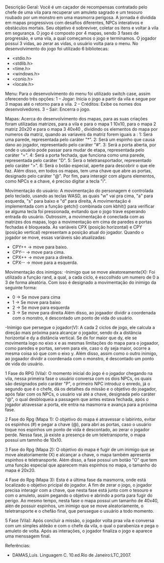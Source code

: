 Descrição Geral: 
Você é um caçador de recompensas contratado pelo chefe de uma vila para recuperar um amuleto sagrado e um tesouro roubado por um monstro em uma masmorra perigosa. A jornada é dividida em mapas progressivos 
com desafios diferentes, NPCs interativos e obstáculos mortais. Seu objetivo é sobreviver, coletar os itens e voltar à vila em segurança. O jogo é composto por 4 mapas, sendo 3 fases de progressão, e uma vila, a qual começamos o jogo e terminamos. O jogador possuí 3 vidas, ao zerar as vidas, o usuário volta para o menu. No desenvolvimento do jogo foi utilizado 6 bibliotecas:
- <stdio.h>
- <stdlib.h>
- <time.h>
- <windows.h>
- <conio.h>
- <locale.h>

Menu: 
Para o desenvolvimento do menu foi utilizado switch case, assim oferecendo três opções:
1 – Jogar: Inicia o jogo a partir da vila e segue por 3 mapas até o retorno para a vila.
2 – Créditos: Exibe os nomes dos desenvolvedores.
3 – Sair: Encerra o jogo.

Mapas:
Acerca do desenvolvimento dos mapas, para as suas criações foram utilizadas matrizes, para a vila e para o mapa 1 10x10, para o mapa 2 matriz 20x20 e para o mapa 3 40x40 , dividindo os elementos do mapa por numeros da matriz, quando as variaveis da matriz forem iguais a :
1: Será uma parede, representada pelo caráter "*". 
2: Será um espinho que causa dano ao jogador, representado pelo caráter "#". 
3: Será a porta aberta, por onde o usuário pode passar para mudar de etapa, representada pelo caráter "=".
4: Será a porta fechada, que funciona como uma parede, representada pelo caráter "D".
5: Será o teletransportador, representado pelo caráter ">".
6: Será o botão especial, aperte para descobrir o que ele faz.
Além disso, em todos os mapas, tem uma chave que abre as portas, designado pelo caráter "@". Por fim, para interagir com alguns elementos, como NPCs e a chave, é preciso digitar a tecla "i".

Movimentação do usuário:
A movimentação do personagem é controlada pelo teclado, usando as teclas WASD, as quais "w" vai pra cima, "a" para esquerda, "s" para baixo e "d" para direita, A movimentação é implementada com a função getch() combinada com kbhit() para verificar se alguma tecla foi pressionada, evitando que o jogo trave esperando entrada do usuário. Outrossim, a movimentação é conectada com as matrizes dos mapas, logo a movimentação em cima de paredes e portas fechadas é bloqueada. As variáveis CPX (posição horizontal) e CPY (posição vertical) representam a posição atual do jogador. Quando o jogador se move, essas variáveis são atualizadas:
- CPY++ → move para baixo.
- CPY-- → move para cima.
- CPX++ → move para a direita.
- CPX-- → move para a esquerda.

Movimentação dos inimigos:
-Inimigo que se move aleatoreamente(X): Foi utilizado a função rand, a qual, a cada ciclo, é esccolhido um numero de 0 a 3 de forma aleatória. Com isso é designado a movimentação do inimigo da seguinte forma:
- 0 → Se move para cima 
- 1 → Se move para baixo
- 2 → Se move para esquerda
- 3 → Se move para direita
Além disso, ao jogaador dividir a coordenada com o monstro, é descontado um ponto de vida do usuário.

-Inimigo que persegue o jogador(V): A cada 2 ciclos de jogo, ele calcula a direção mais próxima para alcançar o jogador, sendo dx a distância horizontal e dy a distância vertical. Se dx for maior que dy, ele se movimenta logo no eixo x e as mesmas limitações do mapa para o jogaador, como paredes e portas, servem para ele, caso o dy seja maior, ocorre a mesma coisa só que com o eixo y. Além disso, assim como o outro inimigo, ao jogaador dividir a coordenada com o monstro, é descontado um ponto de vida do usuário.

1 Fase do RPG (Vila):
O momento inicial do jogo é o jogador chegando na vila, nessa primeira fase o usuário conversa com os dois NPCs, os quais são designados pelo caráter "P", o primeiro NPC introduz o enredo, já o segundo que é o chefe, dá os 
detalhes da missão e o objetivo do joagador, após falar com os NPCs, o usuário vai até a chave, designada pelo caráter "@", o qual desbloqueia a passagem que antes estava fechada, após o jogador atravessar a porta, ele entra na masmorra e avança para a próxima fase.

2 Fase do Rpg (Mapa 1):
O objetivo do mapa é atravessar o labirinto, evitar os espinhos (#) e pegar a chave (@), para abri as portas, caso o usuário toque nos espinhos um ponto de vida é descontado, ao zerar o jogador perde. Nessa fase, já existe a presença de um teletransporte, o mapa possuí um tamnho de 10x10.

3 Fase do Rpg (Mapa 2):
O objetivo do mapa é fugir de um inimigo que se move aleatoriamente (X) e alcançar a chave, o mapa também apresenta  espinhos e teletransporte. Além disso, a fase possuí um botão "O" que tem uma função especial que aparecem mais espinhos no mapa, o tamanho do mapa é 20x20. 

4 Fase do Rpg (Mapa 3):
Esta é a última fase da masmorra, onde está localizado o objetivo pricipal do jogador. A fim de zerar o jogo, o jogador precisa interagir com a chave, que nesta fase está junto com o tesouro e com o amuleto, assim pegando o objetivo e abrindo a porta para fugir do perigo. Ao mesmo tempo, nesta fase o mapa possui um tamanho de 40x40, alén de possuir espinhos, um inimigo que se move aleatoriamente, o teletransporte e o chefão final, que perssegue o usuário a todo momento. 

5 Fase (Vila):
Após  concluir a missão, o jogador volta praa vila e conversa com um simples aldeão e com o chefe da vila, o qual o parabeniza e pega o amuleto de volta. Após as interações, o  jogador finaliza o  jogo e aparece uma menssagem final.

Referências:
- DAMAS,Luís. Linguagem C. 10.ed.Rio de Janeiro:LTC,2007.
